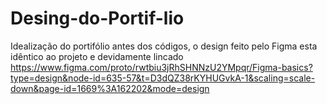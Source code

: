 # Desing-do-Portif-lio
Idealização do portifólio antes dos códigos, o design feito pelo Figma esta idêntico ao projeto e devidamente lincado
https://www.figma.com/proto/rwtbiu3jRhSHNNzU2YMpqr/Figma-basics?type=design&node-id=635-57&t=D3dQZ38rKYHUGvkA-1&scaling=scale-down&page-id=1669%3A162202&mode=design

